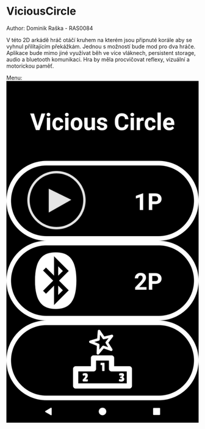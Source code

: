 # ViciousCircle
Author: Dominik Raška - RAS0084

V této 2D arkádě hráč otáčí kruhem na kterém jsou připnuté korále aby se vyhnul přilítajícím překážkám. 
Jednou s možností bude mod pro dva hráče. Aplikace bude mimo jiné využívat běh ve více vláknech, persistent storage, 
audio a bluetooth komunikaci. Hra by měla procvičovat reflexy, vizuální a motorickou paměť.

Menu:
![alt text](https://raw.githubusercontent.com/fujavica/ViciousCircle/master/menu.png)
